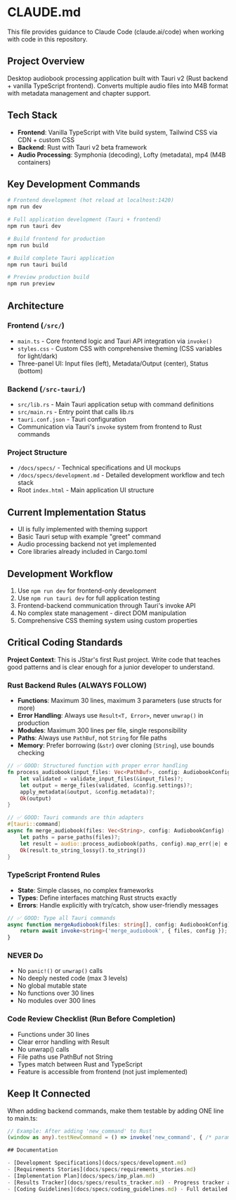 # CLAUDE.md

This file provides guidance to Claude Code (claude.ai/code) when working with code in this repository.

## Project Overview

Desktop audiobook processing application built with Tauri v2 (Rust backend + vanilla TypeScript frontend). Converts multiple audio files into M4B format with metadata management and chapter support.

## Tech Stack

- **Frontend**: Vanilla TypeScript with Vite build system, Tailwind CSS via CDN + custom CSS
- **Backend**: Rust with Tauri v2 beta framework
- **Audio Processing**: Symphonia (decoding), Lofty (metadata), mp4 (M4B containers)

## Key Development Commands

```bash
# Frontend development (hot reload at localhost:1420)
npm run dev

# Full application development (Tauri + frontend)
npm run tauri dev

# Build frontend for production
npm run build

# Build complete Tauri application
npm run tauri build

# Preview production build
npm run preview
```

## Architecture

### Frontend (`/src/`)
- `main.ts` - Core frontend logic and Tauri API integration via `invoke()`
- `styles.css` - Custom CSS with comprehensive theming (CSS variables for light/dark)
- Three-panel UI: Input files (left), Metadata/Output (center), Status (bottom)

### Backend (`/src-tauri/`)
- `src/lib.rs` - Main Tauri application setup with command definitions
- `src/main.rs` - Entry point that calls lib.rs
- `tauri.conf.json` - Tauri configuration
- Communication via Tauri's `invoke` system from frontend to Rust commands

### Project Structure
- `/docs/specs/` - Technical specifications and UI mockups
- `/docs/specs/development.md` - Detailed development workflow and tech stack
- Root `index.html` - Main application UI structure

## Current Implementation Status

- UI is fully implemented with theming support
- Basic Tauri setup with example "greet" command
- Audio processing backend not yet implemented
- Core libraries already included in Cargo.toml

## Development Workflow

1. Use `npm run dev` for frontend-only development
2. Use `npm run tauri dev` for full application testing
3. Frontend-backend communication through Tauri's invoke API
4. No complex state management - direct DOM manipulation
5. Comprehensive CSS theming system using custom properties

## Critical Coding Standards

**Project Context**: This is JStar's first Rust project. Write code that teaches good patterns and is clear enough for a junior developer to understand.

### Rust Backend Rules (ALWAYS FOLLOW)
- **Functions**: Maximum 30 lines, maximum 3 parameters (use structs for more)
- **Error Handling**: Always use `Result<T, Error>`, never `unwrap()` in production
- **Modules**: Maximum 300 lines per file, single responsibility
- **Paths**: Always use `PathBuf`, not `String` for file paths
- **Memory**: Prefer borrowing (`&str`) over cloning (`String`), use bounds checking

```rust
// ✅ GOOD: Structured function with proper error handling
fn process_audiobook(input_files: Vec<PathBuf>, config: AudiobookConfig) -> Result<PathBuf, AudioError> {
    let validated = validate_input_files(&input_files)?;
    let output = merge_files(validated, &config.settings)?;
    apply_metadata(&output, &config.metadata)?;
    Ok(output)
}

// ✅ GOOD: Tauri commands are thin adapters
#[tauri::command]
async fn merge_audiobook(files: Vec<String>, config: AudiobookConfig) -> Result<String, String> {
    let paths = parse_paths(files)?;
    let result = audio::process_audiobook(paths, config).map_err(|e| e.to_string())?;
    Ok(result.to_string_lossy().to_string())
}
```

### TypeScript Frontend Rules
- **State**: Simple classes, no complex frameworks
- **Types**: Define interfaces matching Rust structs exactly
- **Errors**: Handle explicitly with try/catch, show user-friendly messages

```typescript
// ✅ GOOD: Type all Tauri commands
async function mergeAudiobook(files: string[], config: AudiobookConfig): Promise<string> {
    return await invoke<string>('merge_audiobook', { files, config });
}
```

### NEVER Do
- No `panic!()` or `unwrap()` calls
- No deeply nested code (max 3 levels)
- No global mutable state
- No functions over 30 lines
- No modules over 300 lines

### Code Review Checklist (Run Before Completion)
- Functions under 30 lines
- Clear error handling with Result
- No unwrap() calls  
- File paths use PathBuf not String
- Types match between Rust and TypeScript
- Feature is accessible from frontend (not just implemented)

## Keep It Connected
When adding backend commands, make them testable by adding ONE line to main.ts:
```typescript
// Example: After adding 'new_command' to Rust
(window as any).testNewCommand = () => invoke('new_command', { /* params */ });

## Documentation

- [Development Specifications](docs/specs/development.md)
- [Requirements Stories](docs/specs/requirements_stories.md)
- [Implementation Plan](docs/specs/imp_plan.md)
- [Results Tracker](docs/specs/results_tracker.md) - Progress tracker and notes for each completed phase
- [Coding Guidelines](docs/specs/coding_guidelines.md) - Full detailed guidelines